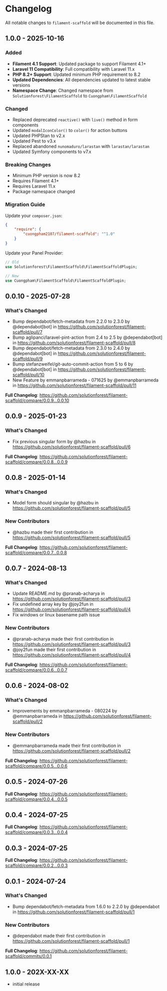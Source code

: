 # Changelog

All notable changes to `filament-scaffold` will be documented in this file.

## 1.0.0 - 2025-10-16

### Added
- **Filament 4.1 Support**: Updated package to support Filament 4.1+ 
- **Laravel 11 Compatibility**: Full compatibility with Laravel 11.x
- **PHP 8.2+ Support**: Updated minimum PHP requirement to 8.2
- **Updated Dependencies**: All dependencies updated to latest stable versions
- **Namespace Change**: Changed namespace from `Solutionforest\FilamentScaffold` to `Cuongpham\FilamentScaffold`

### Changed
- Replaced deprecated `reactive()` with `live()` method in form components
- Updated `modalIconColor()` to `color()` for action buttons
- Updated PHPStan to v2.x
- Updated Pest to v3.x
- Replaced abandoned `nunomaduro/larastan` with `larastan/larastan`
- Updated Symfony components to v7.x

### Breaking Changes
- Minimum PHP version is now 8.2
- Requires Filament 4.1+
- Requires Laravel 11.x
- Package namespace changed

### Migration Guide
Update your `composer.json`:
```json
{
    "require": {
        "cuongpham2107/filament-scaffold": "^1.0"
    }
}
```

Update your Panel Provider:
```php
// Old
use Solutionforest\FilamentScaffold\FilamentScaffoldPlugin;

// New  
use Cuongpham\FilamentScaffold\FilamentScaffoldPlugin;
```

## 0.0.10 - 2025-07-28

### What's Changed

* Bump dependabot/fetch-metadata from 2.2.0 to 2.3.0 by @dependabot[bot] in https://github.com/solutionforest/filament-scaffold/pull/7
* Bump aglipanci/laravel-pint-action from 2.4 to 2.5 by @dependabot[bot] in https://github.com/solutionforest/filament-scaffold/pull/8
* Bump dependabot/fetch-metadata from 2.3.0 to 2.4.0 by @dependabot[bot] in https://github.com/solutionforest/filament-scaffold/pull/9
* Bump stefanzweifel/git-auto-commit-action from 5 to 6 by @dependabot[bot] in https://github.com/solutionforest/filament-scaffold/pull/10
* New Feature by emmanpbarrameda - 071625 by @emmanpbarrameda in https://github.com/solutionforest/filament-scaffold/pull/11

**Full Changelog**: https://github.com/solutionforest/filament-scaffold/compare/0.0.9...0.0.10

## 0.0.9 - 2025-01-23

### What's Changed

* Fix previous singular form by @hazbu in https://github.com/solutionforest/filament-scaffold/pull/6

**Full Changelog**: https://github.com/solutionforest/filament-scaffold/compare/0.0.8...0.0.9

## 0.0.8 - 2025-01-14

### What's Changed

* Model form should singular by @hazbu in https://github.com/solutionforest/filament-scaffold/pull/5

### New Contributors

* @hazbu made their first contribution in https://github.com/solutionforest/filament-scaffold/pull/5

**Full Changelog**: https://github.com/solutionforest/filament-scaffold/compare/0.0.7...0.0.8

## 0.0.7 - 2024-08-13

### What's Changed

* Update README.md by @pranab-acharya in https://github.com/solutionforest/filament-scaffold/pull/3
* Fix undefined array key by @joy2fun in https://github.com/solutionforest/filament-scaffold/pull/4
* Fix windows or linux basename path issue

### New Contributors

* @pranab-acharya made their first contribution in https://github.com/solutionforest/filament-scaffold/pull/3
* @joy2fun made their first contribution in https://github.com/solutionforest/filament-scaffold/pull/4

**Full Changelog**: https://github.com/solutionforest/filament-scaffold/compare/0.0.6...0.0.7

## 0.0.6 - 2024-08-02

### What's Changed

* Improvements by emmanpbarrameda - 080224 by @emmanpbarrameda in https://github.com/solutionforest/filament-scaffold/pull/2

### New Contributors

* @emmanpbarrameda made their first contribution in https://github.com/solutionforest/filament-scaffold/pull/2

**Full Changelog**: https://github.com/solutionforest/filament-scaffold/compare/0.0.5...0.0.6

## 0.0.5 - 2024-07-26

**Full Changelog**: https://github.com/solutionforest/filament-scaffold/compare/0.0.4...0.0.5

## 0.0.4 - 2024-07-25

**Full Changelog**: https://github.com/solutionforest/filament-scaffold/compare/0.0.3...0.0.4

## 0.0.3 - 2024-07-25

**Full Changelog**: https://github.com/solutionforest/filament-scaffold/compare/0.0.2...0.0.3

## 0.0.1 - 2024-07-24

### What's Changed

* Bump dependabot/fetch-metadata from 1.6.0 to 2.2.0 by @dependabot in https://github.com/solutionforest/filament-scaffold/pull/1

### New Contributors

* @dependabot made their first contribution in https://github.com/solutionforest/filament-scaffold/pull/1

**Full Changelog**: https://github.com/solutionforest/filament-scaffold/commits/0.0.1

## 1.0.0 - 202X-XX-XX

- initial release
